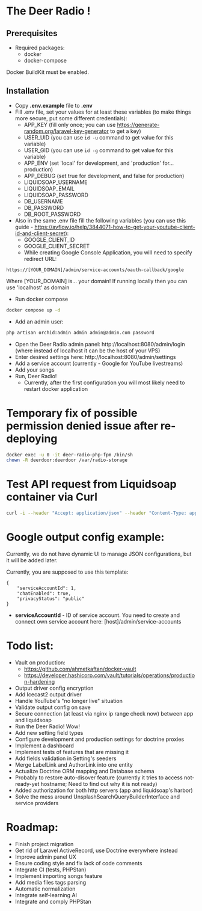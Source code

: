 # The Deer Radio !

## Prerequisites

* Required packages:
  * docker 
  * docker-compose

Docker BuildKit must be enabled.

## Installation

* Copy **.env.example** file to **.env**
* Fill .env file, set your values for at least these variables (to make things more secure, put some different credentials):
  * APP_KEY (fill only once; you can use https://generate-random.org/laravel-key-generator to get a key) 
  * USER_UID (you can use `id -u` command to get value for this variable)
  * USER_GID (you can use `id -g` command to get value for this variable)
  * APP_ENV (set 'local' for development, and 'production' for... production)
  * APP_DEBUG (set true for development, and false for production)
  * LIQUIDSOAP_USERNAME
  * LIQUIDSOAP_EMAIL
  * LIQUIDSOAP_PASSWORD
  * DB_USERNAME
  * DB_PASSWORD
  * DB_ROOT_PASSWORD
* Also in the same .env file fill the following variables (you can use this guide - https://avflow.io/help/3844071-how-to-get-your-youtube-client-id-and-client-secret):
  * GOOGLE_CLIENT_ID
  * GOOGLE_CLIENT_SECRET
  * While creating Google Console Application, you will need to specify redirect URL:
```
https://[YOUR_DOMAIN]/admin/service-accounts/oauth-callback/google
```
Where [YOUR_DOMAIN] is... your domain! If running locally then you can use 'localhost' as domain

* Run docker compose
```bash
docker compose up -d
```
* Add an admin user:
```bash
php artisan orchid:admin admin admin@admin.com password
```
* Open the Deer Radio admin panel: http://localhost:8080/admin/login (where instead of localhost it can be the host of your VPS)
* Enter desired settings here: http://localhost:8080/admin/settings
* Add a service account (currently - Google for YouTube livestreams)
* Add your songs
* Run, Deer Radio!
    * Currently, after the first configuration you will most likely need to restart docker application

# Temporary fix of possible permission denied issue after re-deploying

```bash
docker exec -u 0 -it deer-radio-php-fpm /bin/sh
chown -R deerdoor:deerdoor /var/radio-storage
```

# Test API request from Liquidsoap container via Curl

```bash
curl -i --header "Accept: application/json" --header "Content-Type: application/json" --header "Authorization: Bearer `cat /var/radio-storage/apiToken.bin`" http://deer-radio-nginx/api/internal/settings
```

# Google output config example:

Currently, we do not have dynamic UI to manage JSON configurations, but it will be added later.

Currently, you are supposed to use this template:
```json5
{
    "serviceAccountId": 1,
    "chatEnabled": true,
    "privacyStatus": "public"
}
```

* **serviceAccountId** - ID of service account. You need to create and connect own service account here: [host]/admin/service-accounts

# Todo list:
- Vault on production:
  - https://github.com/ahmetkaftan/docker-vault
  - https://developer.hashicorp.com/vault/tutorials/operations/production-hardening
- Output driver config encryption
- Add Icecast2 output driver
- Handle YouTube's "no longer live" situation
- Validate output config on save
- Secure connection (at least via nginx ip range check now) between app and liquidsoap
- Run the Deer Radio! Wow!
- Add new setting field types
- Configure development and production settings for doctrine proxies
- Implement a dashboard
- Implement tests of features that are missing it
- Add fields validation in Setting's seeders
- Merge LabelLink and AuthorLink into one entity
- Actualize Doctrine ORM mapping and Database schema
- Probably to restore auto-disover feature (currently it tries to access not-ready-yet hostname; Need to find out why it is not ready)
- Added authorization for both http servers (app and liquidsoap's harbor)
- Solve the mess around UnsplashSearchQueryBuilderInterface and service providers

# Roadmap:
- Finish project migration
- Get rid of Laravel ActiveRecord, use Doctrine everywhere instead
- Improve admin panel UX
- Ensure coding style and fix lack of code comments
- Integrate CI (tests, PHPStan)
- Implement importing songs feature
- Add media files tags parsing
- Automatic normalization
- Integrate self-learning AI
- Integrate and comply PHPStan
